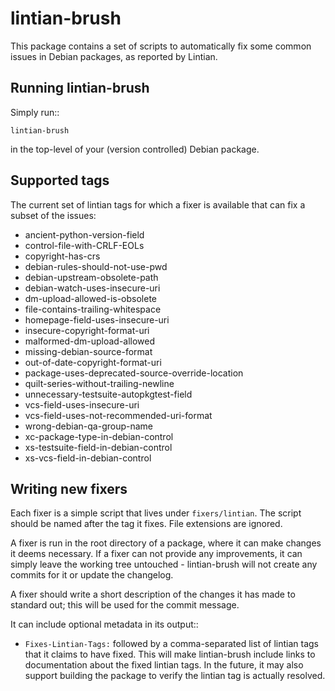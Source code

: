 lintian-brush
=============

This package contains a set of scripts to automatically fix some common issues in
Debian packages, as reported by Lintian.

Running lintian-brush
---------------------

Simply run::

```shell
lintian-brush
```

in the top-level of your (version controlled) Debian package.

Supported tags
--------------

The current set of lintian tags for which a fixer is available that can fix a
subset of the issues:

* ancient-python-version-field
* control-file-with-CRLF-EOLs
* copyright-has-crs
* debian-rules-should-not-use-pwd
* debian-upstream-obsolete-path
* debian-watch-uses-insecure-uri
* dm-upload-allowed-is-obsolete
* file-contains-trailing-whitespace
* homepage-field-uses-insecure-uri
* insecure-copyright-format-uri
* malformed-dm-upload-allowed
* missing-debian-source-format
* out-of-date-copyright-format-uri
* package-uses-deprecated-source-override-location
* quilt-series-without-trailing-newline
* unnecessary-testsuite-autopkgtest-field
* vcs-field-uses-insecure-uri
* vcs-field-uses-not-recommended-uri-format
* wrong-debian-qa-group-name
* xc-package-type-in-debian-control
* xs-testsuite-field-in-debian-control
* xs-vcs-field-in-debian-control

Writing new fixers
------------------

Each fixer is a simple script that lives under ``fixers/lintian``. The script
should be named after the tag it fixes. File extensions are ignored.

A fixer is run in the root directory of a package, where it can make changes
it deems necessary. If a fixer can not provide any improvements, it can simply
leave the working tree untouched - lintian-brush will not create any commits for it
or update the changelog.

A fixer should write a short description of the changes it has made to standard
out; this will be used for the commit message.

It can include optional metadata in its output::

 * ``Fixes-Lintian-Tags:`` followed by a comma-separated list of lintian tags
   that it claims to have fixed. This will make lintian-brush include
   links to documentation about the fixed lintian tags. In the future,
   it may also support building the package to verify the lintian tag
   is actually resolved.

